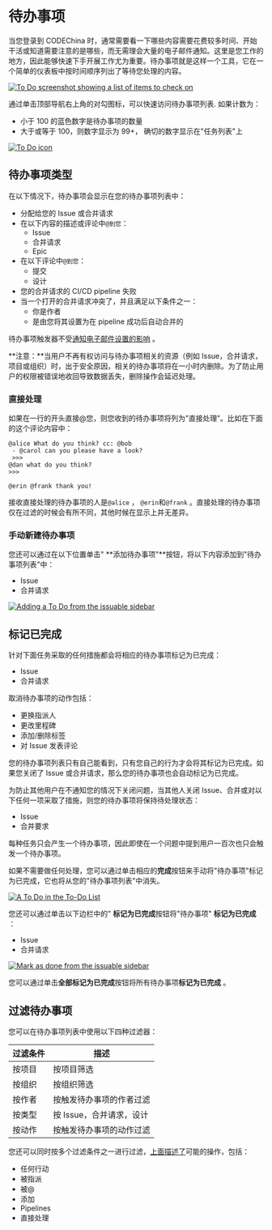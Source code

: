 # 待办事项[](#待办事项 "Permalink")

当您登录到 CODEChina 时，通常需要看一下哪些内容需要花费较多时间、开始干活或知道需要注意的是哪些，而无需理会大量的电子邮件通知。这里是您工作的地方，因此能够快速下手开展工作尤为重要。待办事项就是这样一个工具，它在一个简单的仪表板中按时间顺序列出了等待您处理的内容。

[![To Do screenshot showing a list of items to check on](/docs/img/todos_index.png)](/docs/img/todos_index.png)

通过单击顶部导航右上角的对勾图标，可以快速访问待办事项列表. 如果计数为：

*   小于 100 的蓝色数字是待办事项的数量
*   大于或等于 100，则数字显示为 99+， 确切的数字显示在"任务列表"上

[![To Do icon](/docs/img/todos_icon.png)](/docs/img/todos_icon.png)

## 待办事项类型[](#what-triggers-a-to-do "Permalink")

在以下情况下，待办事项会显示在您的待办事项列表中：

*   分配给您的 Issue 或合并请求
*   在以下内容的描述或评论中`@到您`：
    *   Issue
    *   合并请求 
    *   Epic
*   在以下评论中`@到您`：
    *   提交
    *   设计
*   您的合并请求的 CI/CD pipeline 失败
*   当一个打开的合并请求冲突了，并且满足以下条件之一：
    *   你是作者
    *   是由您将其设置为在 pipeline 成功后自动合并的

待办事项触发器不受[通知电子邮件设置的影响](/docs/user/account/email-notify.md) 。

**注意：**当用户不再有权访问与待办事项相关的资源（例如 Issue，合并请求，项目或组织）时，出于安全原因，相关的待办事项将在一小时内删除。为了防止用户的权限被错误地收回导致数据丢失，删除操作会延迟处理。

### 直接处理[](#directly-addressing-a-to-do "Permalink")

如果在一行的开头直接@您，则您收到的待办事项将列为"直接处理"。比如在下面的这个评论内容中：

```
@alice What do you think? cc: @bob
 - @carol can you please have a look?
 >>>
@dan what do you think?
>>>

@erin @frank thank you!
```

接收直接处理的待办事项的人是`@alice` ， `@erin`和`@frank` 。直接处理的待办事项仅在过滤的时候会有所不同，其他时候在显示上并无差异。

### 手动新建待办事项[](#manually-creating-a-to-do "Permalink")

您还可以通过在以下位置单击" **添加待办事项"**按钮，将以下内容添加到"待办事项列表"中：

*   Issue
*   合并请求

[![Adding a To Do from the issuable sidebar](/docs/img/todos_add_todo_sidebar.png)](/docs/img/todos_add_todo_sidebar.png)

## 标记已完成[](#marking-a-to-do-as-done "Permalink")

针对下面任务采取的任何措施都会将相应的待办事项标记为已完成：

*   Issue
*   合并请求

取消待办事项的动作包括：

*   更换指派人
*   更改里程碑
*   添加/删除标签
*   对 Issue 发表评论

您的待办事项列表只有自己能看到，只有您自己的行为才会将其标记为已完成。如果您关闭了 Issue 或合并请求，那么您的待办事项也会自动标记为已完成。

为防止其他用户在不通知您的情况下关闭问题，当其他人关闭 Issue、合并或对以下任何一项采取了措施，则您的待办事项将保持待处理状态：

*   Issue
*   合并要求

每种任务只会产生一个待办事项，因此即使在一个问题中提到用户一百次也只会触发一个待办事项。

如果不需要做任何处理，您可以通过单击相应的**完成**按钮来手动将"待办事项"标记为已完成，它也将从您的"待办事项列表"中消失。

[![A To Do in the To-Do List](/docs/img/todos_todo_list_item.png)](/docs/img/todos_todo_list_item.png)

您还可以通过单击以下边栏中的" **标记为已完成**按钮将"待办事项" **标记为已完成** ：

*   Issue
*   合并请求

[![Mark as done from the issuable sidebar](/docs/img/todos_mark_done_sidebar.png)](/docs/img/todos_mark_done_sidebar.png)

您可以通过单击**全部标记为已完成**按钮将所有待办事项**标记为已完成** 。

## 过滤待办事项[](#filtering-your-to-do-list "Permalink")

您可以在待办事项列表中使用以下四种过滤器：

| 过滤条件 | 描述 |
| --- | --- |
| 按项目 | 按项目筛选 |
| 按组织 | 按组织筛选 |
| 按作者 | 按触发待办事项的作者过滤 |
| 按类型 | 按 Issue，合并请求，设计 |
| 按动作 | 按触发待办事项的动作过滤 |

您还可以同时按多个过滤条件之一进行过滤，[上面描述了](#what-triggers-a-to-do)可能的操作，包括：

*   任何行动
*   被指派
*   被@
*   添加
*   Pipelines
*   直接处理